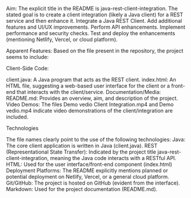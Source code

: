 Aim:
The explicit title in the README is java-rest-client-integration.
The stated goal is to create a client integration (likely a Java client) for a REST service and then enhance it.
Integrate a Java REST Client.
Add additional features and UI/UX improvements.
Perform API enhancements.
Implement performance and security checks.
Test and deploy the enhancements (mentioning Netlify, Vercel, or cloud platform).

Apparent Features:
Based on the file present in the repository, the project seems to include:

Client-Side Code:

client.java: A Java program that acts as the REST client.
index.html: An HTML file, suggesting a web-based user interface for the client or a front-end that interacts with the client/service.
Documentation/Media:
README.md: Provides an overview, aim, and description of the project.
Video Demos: The files Demo vedio Client Integration.mp4 and Demo vedio.mp4 indicate video demonstrations of the client/integration are included.

Technologies

The file names clearly point to the use of the following technologies:
Java: The core client application is written in Java (client.java).
REST (Representational State Transfer): Indicated by the project title java-rest-client-integration, meaning the Java code interacts with a RESTful API.
HTML: Used for the user interface/front-end component (index.html)
Deployment Platforms: The README explicitly mentions planned or potential deployment on Netlify, Vercel, or a general cloud platform.
Git/GitHub: The project is hosted on GitHub (evident from the interface).
Markdown: Used for the project documentation (README.md).
